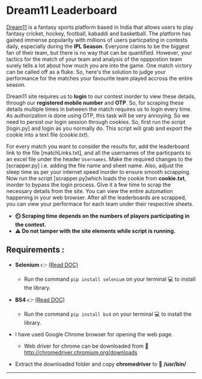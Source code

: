 # Dream11 Leaderboard

[Dream11](https://www.dream11.com/) is a fantasy sports platform based in India that allows users to play fantasy cricket, hockey, football, kabaddi and basketball.
The platform has gained immense popularity with millions of users particpating in contests daily, especially during the **IPL Season**. Everyone claims to be the biggest fan of their team, but there is no way that can be quantified. However, your tactics for the match of your team and analysis of the opppostion team surely tells a lot about how much you are into the game. One match victory can be called off as a fluke. So, here's the solution to judge your performance for the matches your favourite team played accross the entire season.  

Dream11 site requires us to **login** to our contest inorder to view these details, through our **registered mobile number** and **OTP**.
So, for scraping these details multiple times in between the match requires us to login every time. As authorization is done using OTP, 
this task will be very annoying. So we need to persist our login session through cookies. So, first run the script [login.py]
and login as you normally do. This script will grab and export the cookie into a text file (*cookie.txt*).

For every match you want to consider the results for, add the leaderboard link to the file [matchLinks.txt], and all the usernames of the particpants to an excel file under the header `Usernames`. Make the required changes to the [scrapper.py] i.e. adding the file name and sheet name. Also, adjust the sleep time as per your internet speed inorder to ensure smooth scrapping. Now run the script [scrapper.py]which loads the cookie from **cookie.txt**, inorder to bypass the login process. Give it a few time to scrap the necessary details from the site. You can view the entire automation happening in your web browser. After all the leaderboards are scrapped, you can view your performace for each team under their respective sheets. 

- **:timer_clock: Scraping time depends on the numbers of players participating in the contest.**
- **:warning: Do not tamper with the site elements while script is running.**

## Requirements :
  - **Selenium**  :point_right: [(Read DOC)](https://selenium-python.readthedocs.io/)
      * Run the command ``` pip install selenium ``` on your terminal :computer: to install the library.
  - **BS4**  :point_right: [(Read DOC)](https://beautiful-soup-4.readthedocs.io/en/latest/)
      * Run the command ``` pip install bs4 ``` on your terminal :computer: to install the library.
  
  - I have used Google Chrome browser for opening the web page.
      * Web driver for chrome can be downloaded from :paperclip: http://chromedriver.chromium.org/downloads
  - Extract the downloaded folder and copy **chromedriver** to :file_folder: **/usr/bin/**

---
